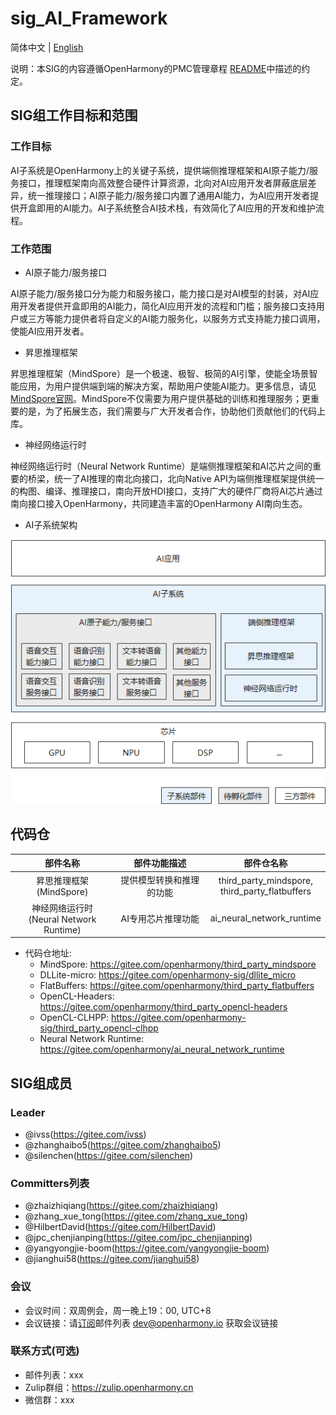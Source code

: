 # sig_AI_Framework

简体中文 | [English](./sig_ai_framework.md)

说明：本SIG的内容遵循OpenHarmony的PMC管理章程 [README](/zh/pmc.md)中描述的约定。

## SIG组工作目标和范围

### 工作目标

AI子系统是OpenHarmony上的关键子系统，提供端侧推理框架和AI原子能力/服务接口，推理框架南向高效整合硬件计算资源，北向对AI应用开发者屏蔽底层差异，统一推理接口；AI原子能力/服务接口内置了通用AI能力，为AI应用开发者提供开盒即用的AI能力。AI子系统整合AI技术栈，有效简化了AI应用的开发和维护流程。

### 工作范围

- AI原子能力/服务接口

AI原子能力/服务接口分为能力和服务接口，能力接口是对AI模型的封装，对AI应用开发者提供开盒即用的AI能力，简化AI应用开发的流程和门槛；服务接口支持用户或三方等能力提供者将自定义的AI能力服务化，以服务方式支持能力接口调用，使能AI应用开发者。

- 昇思推理框架

昇思推理框架（MindSpore）是一个极速、极智、极简的AI引擎，使能全场景智能应用，为用户提供端到端的解决方案，帮助用户使能AI能力。更多信息，请见[MindSpore官网](https://www.mindspore.cn/lite)。MindSpore不仅需要为用户提供基础的训练和推理服务；更重要的是，为了拓展生态，我们需要与广大开发者合作，协助他们贡献他们的代码上库。

- 神经网络运行时

神经网络运行时（Neural Network Runtime）是端侧推理框架和AI芯片之间的重要的桥梁，统一了AI推理的南北向接口，北向Native API为端侧推理框架提供统一的构图、编译、推理接口，南向开放HDI接口，支持广大的硬件厂商将AI芯片通过南向接口接入OpenHarmony，共同建造丰富的OpenHarmony AI南向生态。

- AI子系统架构


![figures/ai_framework_arch.png](figures/ai_framework_arch.png)

## 代码仓
|             部件名称             |       部件功能描述       |                                   部件仓名称                                   |
| :------------------------------: | :----------------------: | :----------------------------------------------------------------------------: |
| 昇思推理框架<br>(MindSpore) | 提供模型转换和推理的功能 | third_party_mindspore,<br>third_party_flatbuffers|
| 神经网络运行时<br>(Neural Network Runtime) | AI专用芯片推理功能 | ai_neural_network_runtime |
- 代码仓地址:
  - MindSpore: https://gitee.com/openharmony/third_party_mindspore
  - DLLite-micro: https://gitee.com/openharmony-sig/dllite_micro
  - FlatBuffers: https://gitee.com/openharmony/third_party_flatbuffers
  - OpenCL-Headers: https://gitee.com/openharmony/third_party_opencl-headers
  - OpenCL-CLHPP: https://gitee.com/openharmony-sig/third_party_opencl-clhpp
  - Neural Network Runtime: https://gitee.com/openharmony/ai_neural_network_runtime

## SIG组成员

### Leader

- @ivss(https://gitee.com/ivss)
- @zhanghaibo5(https://gitee.com/zhanghaibo5)
- @silenchen(https://gitee.com/silenchen)

### Committers列表

- @zhaizhiqiang(https://gitee.com/zhaizhiqiang)
- @zhang_xue_tong(https://gitee.com/zhang_xue_tong)
- @HilbertDavid(https://gitee.com/HilbertDavid)
- @jpc_chenjianping(https://gitee.com/jpc_chenjianping)
- @yangyongjie-boom(https://gitee.com/yangyongjie-boom)
- @jianghui58(https://gitee.com/jianghui58)

### 会议
 - 会议时间：双周例会，周一晚上19：00, UTC+8
 - 会议链接：请[订阅](https://lists.openatom.io/postorius/lists/dev.openharmony.io)邮件列表 dev@openharmony.io 获取会议链接

### 联系方式(可选)

- 邮件列表：xxx
- Zulip群组：https://zulip.openharmony.cn
- 微信群：xxx
